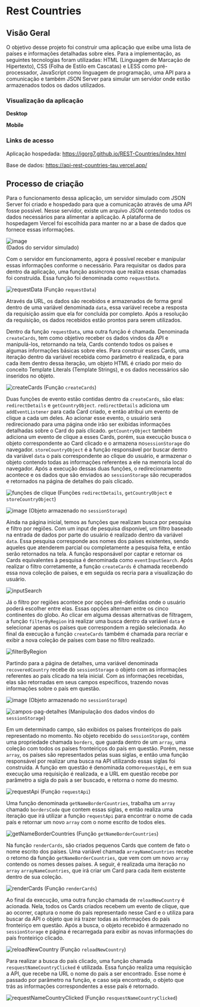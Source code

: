 # Rest Countries 

## Visão Geral

O objetivo desse projeto foi construir uma aplicação que exibe uma lista de países e informações detalhadas sobre eles. Para a implementação, as seguintes tecnologias foram utilizadas: HTML (Linguagem de Marcação de Hipertexto), CSS (Folha de Estilo em Cascatas) e LESS como pré-processador, JavaScript como linguagem de programação, uma API para a comunicação e também JSON Server para simular um servidor onde estão armazenados todos os dados utilizados.

### Visualização da aplicação

**Desktop**

**Mobile**

### Links de acesso

Aplicação hospedada: https://igorg7.github.io/REST-Countries/index.html

Base de dados: https://api-rest-countries-tau.vercel.app/

## Processo de criação

Para o funcionamento dessa aplicação, um servidor simulado com JSON Server foi criado e hospedado para que a comunicação através de uma API fosse possível. Nesse servidor, existe um arquivo JSON contendo todos os dados necessários para alimentar a aplicação. A plataforma de hospedagem Vercel foi escolhida para manter no ar a base de dados que fornece essas informações.

![image](https://github.com/user-attachments/assets/f3bf3838-0b45-4cf9-89a0-c35b50d3ab1d)
<br/> (Dados do servidor simulado)

Com o servidor em funcionamento, agora é possível receber e manipular essas informações conforme o necessário. Para requisitar os dados para dentro da aplicação, uma função assíncrona que realiza essas chamadas foi construída. Essa função foi denominada como `requestData`.

![requestData](https://github.com/user-attachments/assets/6c6a8437-4b30-4470-afca-080e78a09ca0)
(Função `requestData`)

Através da URL, os dados são recebidos e armazenados de forma geral dentro de uma variável denominada `data`, essa variável recebe a resposta da requisição assim que ela for concluída por completo. Após a resolução da requisição, os dados recebidos estão prontos para serem utilizados.

Dentro da função `requestData`, uma outra função é chamada. Denominada `createCards`, tem como objetivo receber os dados vindos da API e manipulá-los, retornando na tela, Cards contendo todos os países e algumas informações básicas sobre eles. Para construir esses Cards, uma iteração dentro da variável recebida como parâmetro é realizada, e para cada item dentro dessa iteração, um objeto HTML é criado por meio do conceito Template Literals (Template Strings), e os dados necessários são inseridos no objeto.

![createCards](https://github.com/user-attachments/assets/0462c4d3-603f-4d4a-92ad-4e79cf993c5f)
(Função `createCards`)

Duas funções de evento estão contidas dentro da `createCards`, são elas: `redirectDetails` e `getCountryObject`. `redirectDetails` adiciona um `addEventListener` para cada Card criado, e então atribui um evento de clique a cada um deles. Ao acionar esse evento, o usuário será redirecionado para uma página onde irão ser exibidas informações detalhadas sobre o Card do país clicado. `getCountryObject` também adiciona um evento de clique a esses Cards, porém, sua execução busca o objeto correspondente ao Card clicado e o armazena no`sessionStorage` do navegador. `storeCountryObject` é a função responsável por buscar dentro da variável `data` o país correspondente ao clique do usuário, e armazenar o objeto contendo todas as informações referentes a ele na memoria local do navegador. Após a execução dessas duas funções, o redirecionamento acontece e os dados que são enviados ao `sessionStorage` são recuperados e retornados na página de detalhes do país clicado.

![funções de clique](https://github.com/user-attachments/assets/562868ec-c09a-426a-9ca1-2090304f902e)
(Funções `redirectDetails`, `getCountryObject` e `storeCountryObject`)

![image](https://github.com/user-attachments/assets/e445010e-b8c8-4a71-9c63-cebdd6ec9b7d)
(Objeto armazenado no `sessionStorage`)

Ainda na página inicial, temos as funções que realizam busca por pesquisa e filtro por regiões. Com um input de pesquisa disponível, um filtro baseado na entrada de dados por parte do usuário é realizado dentro da variável `data`. Essa pesquisa corresponde aos nomes dos países existentes, sendo aqueles que atenderem parcial ou completamente a pesquisa feita, e então serão retornados na tela. A função responsável por captar e retornar os Cards equivalentes à pesquisa é denominada como `eventInputSearch`. Após realizar o filtro corretamente, a função `createCards` é chamada recebendo essa nova coleção de países, e em seguida os recria para a visualização do usuário.

![inputSearch](https://github.com/user-attachments/assets/2afe17da-5a14-499f-80c1-2fb0114baa5c)

Já o filtro por regiões acontece por opções pré-definidas onde o usuário poderá escolher entre elas. Essas opções alternam entre os cinco continentes do globo. Ao clicar em alguma dessas alternativas de filtragem, a função `filterByRegion` irá realizar uma busca dentro da variável `data` e selecionar apenas os países que correspondem a região selecionada. Ao final da execução a função `createCards` também é chamada para recriar e exibir a nova coleção de países com base no filtro realizado.

![filterByRegion](https://github.com/user-attachments/assets/56988b70-0228-4658-82e3-c15538d1d479)

Partindo para a página de detalhes, uma variável denominada `recoveredCountry` recebe do `sessionStorage` o objeto com as informações referentes ao país clicado na tela inicial. Com as informações recebidas, elas são retornadas em seus campos específicos, trazendo novas informações sobre o país em questão.

![image](https://github.com/user-attachments/assets/ccaffd7a-cda6-47cd-a44f-3e127dbf9fac)
(Objeto armazenado no `sessionStorage`)

![campos-pag-detalhes](https://github.com/user-attachments/assets/d34ff962-04dc-45d5-b186-8710dafb7666)
(Manipulação dos dados vindos do `sessionStorage`)

Em um determinado campo, são exibidos os países fronteiriços do país representado no momento. No objeto recebido do `sessionStorage`, contém uma propriedade chamada `borders`, que guarda dentro de um `array`, uma coleção com todos os países fronteiriços do país em questão. Porém, nesse `array`, os países são representados pelas suas siglas, e então uma função responsável por realizar uma busca na API utilizando essas siglas foi construída. A função em questão é denominada como`requestApi`, e em sua execução uma requisição é realizada, e a URL em questão recebe por parâmetro a sigla do país a ser buscado, e retorna o nome do mesmo.

![requestApi](https://github.com/user-attachments/assets/f9d8d793-1926-4612-b0b6-fdcfac1370e9)
(Função `requestApi`)

Uma função denominada `getNameBorderCountries`, trabalha um `array` chamado `bordersCode` que contem essas siglas, e então realiza uma iteração que irá utilizar a função `requestApi` para encontrar o nome de cada país e retornar um novo `array` com o nome escrito de todos eles.

![getNameBorderCountries](https://github.com/user-attachments/assets/6fc23107-bbbb-41e5-9b7a-0b6c7bc85e0a)
(Função `getNameBorderCountries`)

Na função `renderCards`, são criados pequenos Cards que contem de fato o nome escrito dos países. Uma variável chamada `arrayNameCountries` recebe o retorno da função `getNameBorderCountries`, que vem com um novo `array` contendo os nomes desses países. A seguir, é realizada uma iteração no `array` `arrayNameCountries`, que irá criar um Card para cada item existente dentro de sua coleção.

![renderCards](https://github.com/user-attachments/assets/476179ad-2899-4e26-89a4-bdcfeec75eb8)
(Função `renderCards`)

Ao final da execução, uma outra função chamada de `reloadNewCountry` é acionada. Nela, todos os Cards criados recebem um evento de clique, que ao ocorrer, captura o nome do país representado nesse Card e o utiliza para buscar da API o objeto que irá trazer todas as informações do país fronteiriço em questão. Após a busca, o objeto recebido é armazenado no `sessionStorage` e página é recarregada para exibir as novas informações do país fronteiriço clicado.

![reloadNewCountry](https://github.com/user-attachments/assets/c21ab739-5661-45cc-b060-b097154747a0)
(Função `reloadNewCountry`)

Para realizar a busca do país clicado, uma função chamada `resquestNameCountryClicked` é utilizada. Essa função realiza uma requisição a API, que recebe na URL o nome do país a ser encontrado. Esse nome é passado por parâmetro na função, e caso seja encontrado, o objeto que trás as informações correspondentes a esse país é retornado.

![requestNameCountryClicked](https://github.com/user-attachments/assets/7ace4757-f0bc-45fa-b0de-f1bc70bc86f1)
(Função `resquestNameCountryClicked`)
